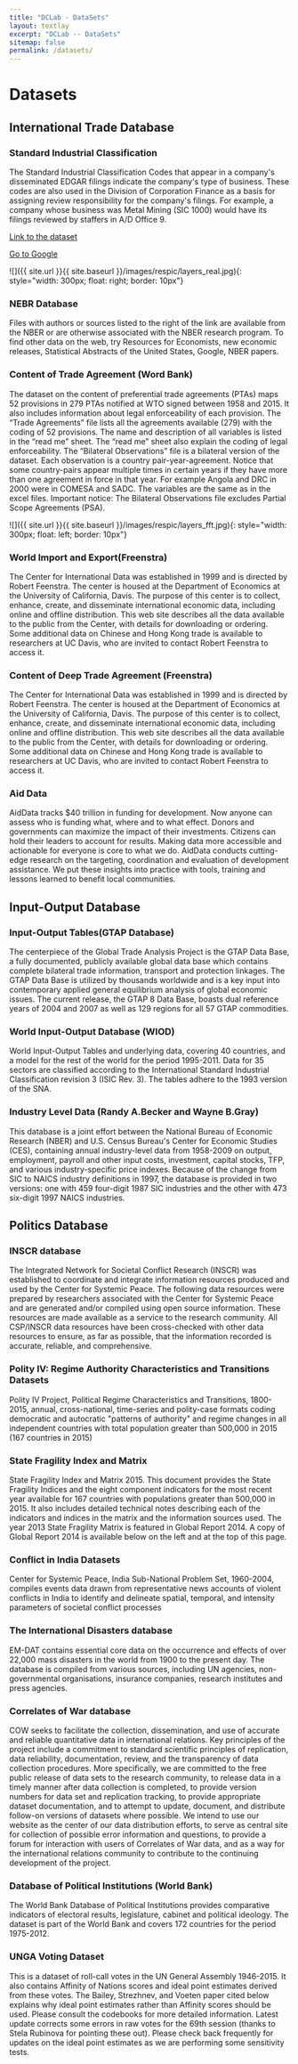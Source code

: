 ```yaml
---
title: "DCLab - DataSets"
layout: textlay
excerpt: "DCLab -- DataSets"
sitemap: false
permalink: /datasets/
---
```


# Datasets

## International Trade Database

### Standard Industrial Classification

The Standard Industrial Classification Codes that appear in a company's disseminated EDGAR filings indicate the company's type of business. These codes are also used in the Division of Corporation Finance as a basis for assigning review responsibility for the company's filings. For example, a company whose business was Metal Mining (SIC 1000) would have its filings reviewed by staffers in A/D Office 9. 

<a class="button" href="https://www.sec.gov/info/edgar/siccodes.htm">Link to the dataset</a>

<a href="https://google.com" class="btn btn-primary">Go to Google</a>


 
![]({{ site.url }}{{ site.baseurl }}/images/respic/layers_real.jpg){: style="width: 300px; float: right; border: 10px"}

### NEBR Database

Files with authors or sources listed to the right of the link are available from the NBER or are otherwise associated with the NBER research program. To find other data on the web, try Resources for Economists, new economic releases, Statistical Abstracts of the United States, Google, NBER papers.

### Content of Trade Agreement (Word Bank)

The dataset on the content of preferential trade agreements (PTAs) maps 52 provisions in 279 PTAs notified at WTO signed between 1958 and 2015. It also includes information about legal enforceability of each provision. The “Trade Agreements” file lists all the agreements available (279) with the coding of 52 provisions. The name and description of all variables is listed in the “read me” sheet. The “read me” sheet also explain the coding of legal enforceability. The “Bilateral Observations” file is a bilateral version of the dataset. Each observation is a country pair-year-agreement. Notice that some country-pairs appear multiple times in certain years if they have more than one agreement in force in that year. For example Angola and DRC in 2000 were in COMESA and SADC. The variables are the same as in the excel files. Important notice: The Bilateral Observations file excludes Partial Scope Agreements (PSA).

![]({{ site.url }}{{ site.baseurl }}/images/respic/layers_fft.jpg){: style="width: 300px; float: left; border: 10px"}

### World Import and Export(Freenstra)

The Center for International Data was established in 1999 and is directed by Robert Feenstra. The center is housed at the Department of Economics at the University of California, Davis. The purpose of this center is to collect, enhance, create, and disseminate international economic data, including online and offline distribution. This web site describes all the data available to the public from the Center, with details for downloading or ordering. Some additional data on Chinese and Hong Kong trade is available to researchers at UC Davis, who are invited to contact Robert Feenstra to access it.

### Content of Deep Trade Agreement (Freenstra)

The Center for International Data was established in 1999 and is directed by Robert Feenstra. The center is housed at the Department of Economics at the University of California, Davis. The purpose of this center is to collect, enhance, create, and disseminate international economic data, including online and offline distribution. This web site describes all the data available to the public from the Center, with details for downloading or ordering. Some additional data on Chinese and Hong Kong trade is available to researchers at UC Davis, who are invited to contact Robert Feenstra to access it.

### Aid Data

AidData tracks $40 trillion in funding for development. Now anyone can assess who is funding what, where and to what effect. Donors and governments can maximize the impact of their investments. Citizens can hold their leaders to account for results.
Making data more accessible and actionable for everyone is core to what we do. AidData conducts cutting-edge research on the targeting, coordination and evaluation of development assistance. We put these insights into practice with tools, training and lessons learned to benefit local communities.

## Input-Output Database

### Input-Output Tables(GTAP Database)

The centerpiece of the Global Trade Analysis Project is the GTAP Data Base, a fully documented, publicly available global data base which contains complete bilateral trade information, transport and protection linkages. The GTAP Data Base is utilized by thousands worldwide and is a key input into contemporary applied general equilibrium analysis of global economic issues. The current release, the GTAP 8 Data Base, boasts dual reference years of 2004 and 2007 as well as 129 regions for all 57 GTAP commodities.

### World Input-Output Database (WIOD)

World Input-Output Tables and underlying data, covering 40 countries, and a model for the rest of the world for the period 1995-2011. Data for 35 sectors are classified according to the International Standard Industrial Classification revision 3 (ISIC Rev. 3). The tables adhere to the 1993 version of the SNA.

### Industry Level Data (Randy A.Becker and Wayne B.Gray)

This database is a joint effort between the National Bureau of Economic Research (NBER) and U.S. Census Bureau's Center for Economic Studies (CES), containing annual industry-level data from 1958-2009 on output, employment, payroll and other input costs, investment, capital stocks, TFP, and various industry-specific price indexes. Because of the change from SIC to NAICS industry definitions in 1997, the database is provided in two versions: one with 459 four-digit 1987 SIC industries and the other with 473 six-digit 1997 NAICS industries.

## Politics Database

### INSCR database​

The Integrated Network for Societal Conflict Research (INSCR) was established to coordinate and integrate information resources produced and used by the Center for Systemic Peace. The following data resources were prepared by researchers associated with the Center for Systemic Peace and are generated and/or compiled using open source information. These resources are made available as a service to the research community. All CSP/INSCR data resources have been cross-checked with other data resources to ensure, as far as possible, that the information recorded is accurate, reliable, and comprehensive.

### Polity IV: Regime Authority Characteristics and Transitions Datasets

Polity IV Project, Political Regime Characteristics and Transitions, 1800-2015, annual, cross-national, time-series and polity-case formats coding democratic and autocratic "patterns of authority" and regime changes in all independent countries with total population greater than 500,000 in 2015 (167 countries in 2015)

### State Fragility Index and Matrix

State Fragility Index and Matrix 2015. This document provides the State Fragility Indices and the eight component indicators for the most recent year available for 167 countries with populations greater than 500,000 in 2015. It also includes detailed technical notes describing each of the indicators and indices in the matrix and the information sources used. The year 2013 State Fragility Matrix is featured in Global Report 2014. A copy of Global Report 2014 is available below on the left and at the top of this page.

### Conflict in India Datasets

Center for Systemic Peace, India Sub-National Problem Set, 1960-2004, compiles events data drawn from representative news accounts of violent conflicts in India to identify and delineate spatial, temporal, and intensity parameters of societal conflict processes

### The International Disasters database

EM-DAT contains essential core data on the occurrence and effects of over 22,000 mass disasters in the world from 1900 to the present day. The database is compiled from various sources, including UN agencies, non-governmental organisations, insurance companies, research institutes and press agencies.

### Correlates of War database

COW seeks to facilitate the collection, dissemination, and use of accurate and reliable quantitative data in international relations. Key principles of the project include a commitment to standard scientific principles of replication, data reliability, documentation, review, and the transparency of data collection procedures. More specifically, we are committed to the free public release of data sets to the research community, to release data in a timely manner after data collection is completed, to provide version numbers for data set and replication tracking, to provide appropriate dataset documentation, and to attempt to update, document, and distribute follow-on versions of datasets where possible. We intend to use our website as the center of our data distribution efforts, to serve as central site for collection of possible error information and questions, to provide a forum for interaction with users of Correlates of War data, and as a way for the international relations community to contribute to the continuing development of the project.

### Database of Political Institutions (World Bank)
The World Bank Database of Political Institutions provides comparative indicators of electoral results, legislature, cabinet and political ideology. The dataset is part of the World Bank and covers 172 countries for the period 1975-2012.

### UNGA Voting Dataset

This is a dataset of roll-call votes in the UN General Assembly 1946-2015. It also contains Affinity of Nations scores and ideal point estimates derived from these votes. The Bailey, Strezhnev, and Voeten paper cited below explains why ideal point estimates rather than Affinity scores should be used. Please consult the codebooks for more detailed information. Latest update corrects some errors in raw votes for the 69th session (thanks to Stela Rubinova for pointing these out). Please check back frequently for updates on the ideal point estimates as we are performing some sensitivity tests.


